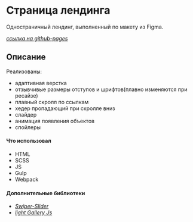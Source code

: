 # Страница лендинга

Одностраничный лендинг, выполненный по макету из Figma.

[_ссылка на github-pages_](https://bulakhovalexey.github.io/voltstream__portfolio-/)

## Описание

Реализованы:

- адаптивная верстка
- отзывчивые размеры отступов и шрифтов(плавно изменяются при ресайзе)
- плавный скролл по ссылкам
- хедер пропадающий при скролле вниз
- слайдер
- анимация появления объектов
- спойлеры

#### Что использовал

- HTML
- SCSS
- JS
- Gulp
- Webpack

#### Дополнительные библиотеки

- [_Swiper-Slider_](https://swiperjs.com/)
- [_light Gallery Js_](https://www.lightgalleryjs.com/)
